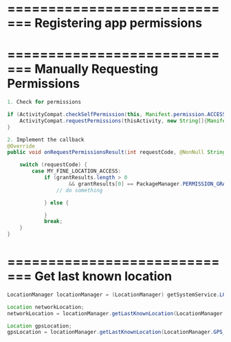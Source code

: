 =============================
Registering app permissions
=============================

<uses-permission android:name="android.permission.ACCESS_COARSE_LOCATION"/>
<uses-permission android:name="android.permission.ACCESS_FINE_LOCATION"/>

=============================
Manually Requesting Permissions
=============================

```java
1. Check for permissions

if (ActivityCompat.checkSelfPermission(this, Manifest.permission.ACCESS_FINE_LOCATION) != PackageManager.PERMISSION_GRANTED && ActivityCompat.checkSelfPermission(this, ACCESS_COARSE_LOCATION) != PackageManager.PERMISSION_GRANTED) {
    ActivityCompat.requestPermissions(thisActivity, new String[]{Manifest.permission.ACCESS_FINE_LOCATION}, MY_FINE_LOCATION_ACCESS);
}

2. Implement the callback
@Override
public void onRequestPermissionsResult(int requestCode, @NonNull String[] permissions, @NonNull int[] grantResults) {

    switch (requestCode) {
        case MY_FINE_LOCATION_ACCESS:
            if (grantResults.length > 0
                    && grantResults[0] == PackageManager.PERMISSION_GRANTED) {
                // do something

            } else {

            }
            break;
    }
}
```

=============================
Get last known location
=============================

```java
LocationManager locationManager = (LocationManager) getSystemService.LOCATION_SERVICE);

Location networkLocation;
networkLocation = locationManager.getLastKnownLocation(LocationManager.NETWORK_PROVIDER);

Location gpsLocation;
gpsLocation = locationManager.getLastKnownLocation(LocationManager.GPS_PROVIDER);
```

